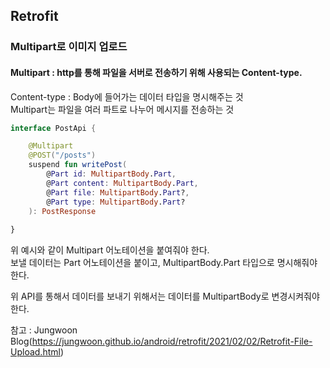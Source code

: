 ## Retrofit
### Multipart로 이미지 업로드
#### Multipart : http를 통해 파일을 서버로 전송하기 위해 사용되는 Content-type.
Content-type : Body에 들어가는 데이터 타입을 명시해주는 것  
Multipart는 파일을 여러 파트로 나누어 메시지를 전송하는 것

```kotlin
interface PostApi {

    @Multipart 
    @POST("/posts")
    suspend fun writePost(
        @Part id: MultipartBody.Part,
        @Part content: MultipartBody.Part,
        @Part file: MultipartBody.Part?,
        @Part type: MultipartBody.Part?
    ): PostResponse
    
}
```

위 예시와 같이 Multipart 어노테이션을 붙여줘야 한다.  
보낼 데이터는 Part 어노테이션을 붙이고, MultipartBody.Part 타입으로 명시해줘야 한다.  

위 API를 통해서 데이터를 보내기 위해서는 데이터를 MultipartBody로 변경시켜줘야 한다.

참고 : Jungwoon Blog(https://jungwoon.github.io/android/retrofit/2021/02/02/Retrofit-File-Upload.html)
